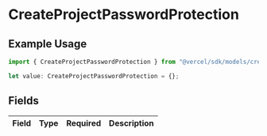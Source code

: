 # CreateProjectPasswordProtection

## Example Usage

```typescript
import { CreateProjectPasswordProtection } from "@vercel/sdk/models/createprojectop.js";

let value: CreateProjectPasswordProtection = {};
```

## Fields

| Field       | Type        | Required    | Description |
| ----------- | ----------- | ----------- | ----------- |